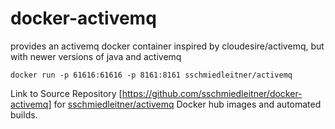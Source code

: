 # docker-activemq

provides an activemq docker container inspired by cloudesire/activemq, but with newer versions of java and activemq

```
docker run -p 61616:61616 -p 8161:8161 sschmiedleitner/activemq
```


Link to Source Repository [https://github.com/sschmiedleitner/docker-activemq] for [sschmiedleitner/activemq](https://hub.docker.com/r/sschmiedleitner/activemq) Docker hub images and automated builds.
